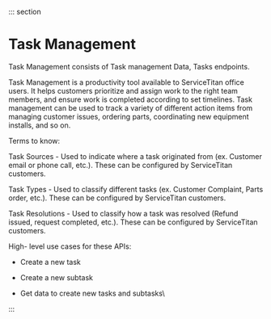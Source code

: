 <div>

::: section
<div>

<div>

</div>

<div>

<div>

# Task Management

Task Management consists of Task management Data, Tasks endpoints.

Task Management is a productivity tool available to ServiceTitan office
users. It helps customers prioritize and assign work to the right team
members, and ensure work is completed according to set timelines. Task
management can be used to track a variety of different action items from
managing customer issues, ordering parts, coordinating new equipment
installs, and so on. 

Terms to know:

Task Sources - Used to indicate where a task originated from (ex.
Customer email or phone call, etc.). These can be configured by
ServiceTitan customers. 

Task Types - Used to classify different tasks (ex. Customer Complaint,
Parts order, etc.). These can be configured by ServiceTitan customers.

Task Resolutions - Used to classify how a task was resolved (Refund
issued, request completed, etc.). These can be configured by
ServiceTitan customers.

High- level use cases for these APIs:

-   Create a new task

-   Create a new subtask

-   Get data to create new tasks and subtasks\

</div>

</div>

</div>
:::

</div>
